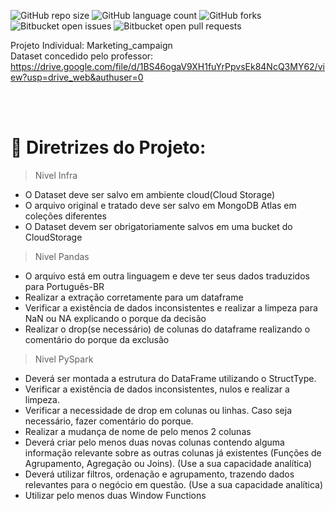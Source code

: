 ![GitHub repo size](https://img.shields.io/github/repo-size/Igor-R-Amorim/README-template?style=for-the-badge)
![GitHub language count](https://img.shields.io/github/languages/count/Igor-R-Amorim/README-template?style=for-the-badge)
![GitHub forks](https://img.shields.io/github/forks/Igor-R-Amorim/README-template?style=for-the-badge)
![Bitbucket open issues](https://img.shields.io/bitbucket/issues/Igor-R-Amorim/README-template?style=for-the-badge)
![Bitbucket open pull requests](https://img.shields.io/bitbucket/pr-raw/Igor-R-Amorim/README-template?style=for-the-badge)

Projeto Individual: Marketing_campaign
<br>
Dataset concedido pelo professor: https://drive.google.com/file/d/1BS46ogaV9XH1fuYrPpvsEk84NcQ3MY62/view?usp=drive_web&authuser=0

<br>
<br>

# 📗 **Diretrizes do Projeto:**
>Nivel Infra

- O Dataset deve ser salvo em ambiente cloud(Cloud Storage)
- O arquivo original e tratado deve ser salvo em MongoDB Atlas em coleções diferentes
- O Dataset devem ser obrigatoriamente salvos em uma bucket do CloudStorage
>Nivel Pandas

- O arquivo está em outra linguagem e deve ter seus dados traduzidos para Português-BR
- Realizar a extração corretamente para um dataframe
- Verificar a existência de dados inconsistentes e realizar a limpeza para NaN ou NA explicando o porque da decisão
- Realizar o drop(se necessário) de colunas do dataframe realizando o comentário do porque da exclusão
>Nivel PySpark

- Deverá ser montada a estrutura do DataFrame utilizando o StructType.
- Verificar a existência de dados inconsistentes, nulos e realizar a limpeza.
- Verificar a necessidade de drop em colunas ou linhas. Caso seja necessário, fazer comentário do porque.
- Realizar a mudança de nome de pelo menos 2 colunas
- Deverá criar pelo menos duas novas colunas contendo alguma informação relevante sobre as outras colunas já existentes (Funções de Agrupamento, Agregação ou Joins). (Use a sua capacidade analítica)
- Deverá utilizar filtros, ordenação e agrupamento, trazendo dados relevantes para o negócio em questão. (Use a sua capacidade analítica)
- Utilizar pelo menos duas Window Functions
